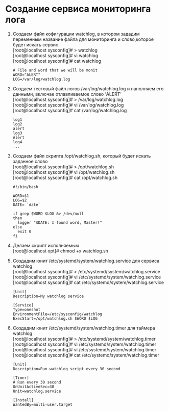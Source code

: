 # Создание сервиса мониторинга лога

1. Создаем файл кофигурации watchlog, в котором зададим переменным название файла для мониторинга и слово,которое будет искать сервис  
		[root@localhost sysconfig]# > watchlog  
		[root@localhost sysconfig]# vi watchlog  
		[root@localhost sysconfig]# cat watchlog  
	```
	# File and word that we will be monit
	WORD="ALERT"
	LOG=/var/log/watchlog.log
	```

2. Создаем тестовый файл логов /var/log/watchlog.log и наполняем его данными, включае отлавливаемое слово ‘ALERT’  
		[root@localhost sysconfig]# > /var/log/watchlog.log  
		[root@localhost sysconfig]# vi /var/log/watchlog.log  
		[root@localhost sysconfig]# cat /var/log/watchlog.log  
	```
	log1
	log2
	alert
	log3
	Alert
	log4
	...
	```

3. Создаем файл скрипта /opt/watchlog.sh, который будет искать заданное слово  
		[root@localhost sysconfig]# > /opt/watchlog.sh  
		[root@localhost sysconfig]# vi /opt/watchlog.sh  
		[root@localhost sysconfig]# cat /opt/watchlog.sh  
	```
	#!/bin/bash

	WORD=$1
	LOG=$2
	DATE= `date`

	if grep $WORD $LOG &> /dev/null
	then
	  logger "$DATE: I found word, Master!"
	else
	  exit 0
	fi
	```

4. Делаем скрипт исполняемым  
		[root@localhost opt]# chmod +x watchlog.sh  

5. Создадим юнит /etc/systemd/system/watchlog.service для сервиса watchlog  
		[root@localhost sysconfig]# > /etc/systemd/system/watchlog.service  
		[root@localhost sysconfig]# vi /etc/systemd/system/watchlog.service  
		[root@localhost sysconfig]# cat /etc/systemd/system/watchlog.service  
	```
	[Unit]
	Description=My watchlog service

	[Service]
	Type=oneshot
	EnvironmentFile=/etc/sysconfig/watchlog
	ExecStart=/opt/watchlog.sh $WORD $LOG
	```
6. Создадим юнит /etc/systemd/system/watchlog.timer для таймера watchlog  
		[root@localhost sysconfig]# > /etc/systemd/system/watchlog.timer  
		[root@localhost sysconfig]# vi /etc/systemd/system/watchlog.timer  
		[root@localhost sysconfig]# vi /etc/systemd/system/watchlog.timer  
		[root@localhost sysconfig]# cat /etc/systemd/system/watchlog.timer  
	```
	[Unit]
	Description=Run watchlog script every 30 second

	[Timer]
	# Run every 30 second
	OnUnitActiveSec=30
	Unit=watchlog.service

	[Install]
	WantedBy=multi-user.target
	```


